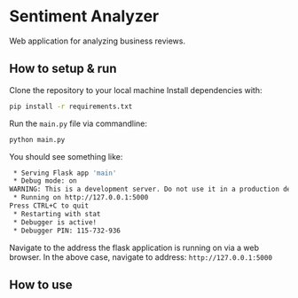 # Sentiment Analyzer
Web application for analyzing business reviews.

## How to setup & run
Clone the repository to your local machine
Install dependencies with:
```sh
pip install -r requirements.txt
```
Run the `main.py` file via commandline:
```sh
python main.py
```
You should see something like:
```sh
 * Serving Flask app 'main'
 * Debug mode: on
WARNING: This is a development server. Do not use it in a production deployment. Use a production WSGI server instead.
 * Running on http://127.0.0.1:5000
Press CTRL+C to quit
 * Restarting with stat
 * Debugger is active!
 * Debugger PIN: 115-732-936
```
Navigate to the address the flask application is running on via a web browser. In the above case, navigate to address: `http://127.0.0.1:5000`

## How to use
